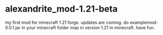 # alexandrite_mod-1.21-beta
my first mod for minecraft 1.21 forge. updates are coming.
do examplemod-0.0.1.jar in your minecraft folder map
in version 1.21 in minecraft.
have fun.
